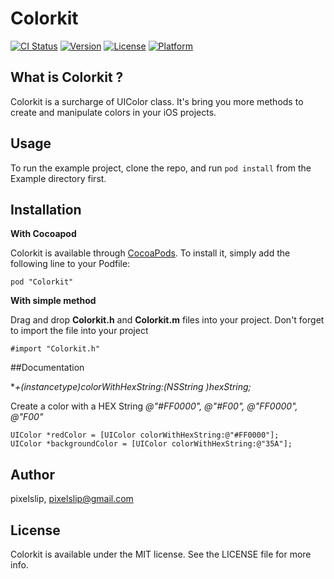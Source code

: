 # Colorkit

[![CI Status](http://img.shields.io/travis/pixelslip/Colorkit.svg?style=flat)](https://travis-ci.org/pixelslip/Colorkit)
[![Version](https://img.shields.io/cocoapods/v/Colorkit.svg?style=flat)](http://cocoadocs.org/docsets/Colorkit)
[![License](https://img.shields.io/cocoapods/l/Colorkit.svg?style=flat)](http://cocoadocs.org/docsets/Colorkit)
[![Platform](https://img.shields.io/cocoapods/p/Colorkit.svg?style=flat)](http://cocoadocs.org/docsets/Colorkit)

## What is Colorkit ?

Colorkit is a surcharge of UIColor class. It's bring you more methods to create and manipulate colors in your iOS projects.


## Usage

To run the example project, clone the repo, and run `pod install` from the Example directory first.


## Installation

**With Cocoapod**

Colorkit is available through [CocoaPods](http://cocoapods.org). To install
it, simply add the following line to your Podfile:

`pod "Colorkit"`

**With simple method**

Drag and drop **Colorkit.h** and **Colorkit.m** files into your project. Don't forget to import the file into your project

`#import "Colorkit.h"`

##Documentation

**+(instancetype)colorWithHexString:(NSString *)hexString;**

Create a color with a HEX String *@"#FF0000", @"#F00", @"FF0000", @"F00"*

<pre><code>UIColor *redColor = [UIColor colorWithHexString:@"#FF0000"];  
UIColor *backgroundColor = [UIColor colorWithHexString:@"35A"];
</code></pre>


## Author

pixelslip, pixelslip@gmail.com

## License

Colorkit is available under the MIT license. See the LICENSE file for more info.
